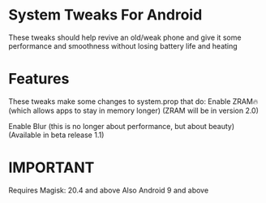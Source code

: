 # System Tweaks For Android
These tweaks should help revive an old/weak phone and give it some performance and smoothness without losing battery life and heating
# Features
These tweaks make some changes to system.prop that do:
Enable ZRAM🔥 (which allows apps to stay in memory longer) (ZRAM will be in version 2.0)

Enable Blur (this is no longer about performance, but about beauty) (Available in beta release 1.1)
# IMPORTANT
Requires Magisk: 20.4 and above Also Android 9 and above
